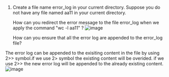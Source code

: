 1. Create a file name error_log in your current directory. Suppose you do not have any file named aa11 in your current directory.
   
   How  can you redirect the error message to the file error_log when we apply the command "wc -l aa11" ?
   ![image](https://github.com/Pandi0906/Linux_Training_Program_Assignments/assets/65610375/32c8abd7-a35d-4764-8446-0690ff27b8aa)

   How can you ensure that all the error log are appended to the error_log file?
   
The error log can be appended to the exisiting content in the file by using 2>> symbol.if we use 2> symbol the existing content will be overided. if we use 2>> the new error log will be appended to the already existing content.
![image](https://github.com/Pandi0906/Linux_Training_Program_Assignments/assets/65610375/22a14e0b-1590-4746-b9c9-36a3964ebc27)
